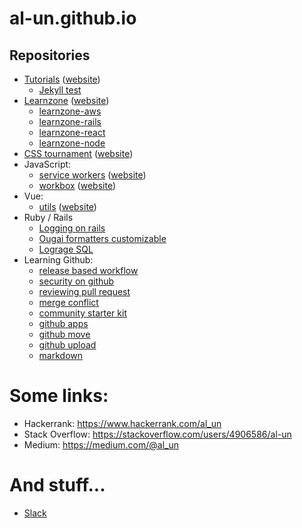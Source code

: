 # al-un.github.io

## Repositories

- [Tutorials](https://github.com/Al-un/tutorials) ([website](https://al-un.github.io/tutorials/))
    - [Jekyll test](https://github.com/Al-un/jekyll_test)
- [Learnzone](https://github.com/Al-un/learnzone) ([website](https://al-un.github.io/learnzone/))
    - [learnzone-aws](https://github.com/Al-un/learnzone-aws)
    - [learnzone-rails](https://github.com/Al-un/learnzone-rails)
    - [learnzone-react](https://github.com/Al-un/learnzone-react)
    - [learnzone-node](https://github.com/Al-un/learnzone-node)
- [CSS tournament](https://github.com/Al-un/css) ([website](https://al-un.github.io/css/))
- JavaScript:
    - [service workers](https://github.com/Al-un/service-worker) ([website](https://al-un.github.io/service-worker/))
    - [workbox](https://github.com/Al-un/workbox) ([website](https://al-un.github.io/workbox/))
- Vue:
    - [utils](https://github.com/Al-un/utils) ([website](https://al-un.github.io/utils/))
- Ruby / Rails
    - [Logging on rails](https://github.com/Al-un/logging-on-rails)
    - [Ougai formatters customizable](https://github.com/Al-un/ougai-formatters-customizable)
    - [Lograge SQL](https://github.com/Al-un/lograge-sql)
- Learning Github:
    - [release based workflow](https://github.com/Al-un/release-based-workflow)
    - [security on github](https://github.com/Al-un/security-on-github)
    - [reviewing pull request](https://github.com/Al-un/reviewing-a-pull-request)
    - [merge conflict](https://github.com/Al-un/merge-conflict)
    - [community starter kit](https://github.com/Al-un/community-starter-kit)
    - [github apps](https://github.com/Al-un/getting-started-github-apps)
    - [github move](https://github.com/Al-un/github-move)
    - [github upload](https://github.com/Al-un/github-upload)
    - [markdown](https://github.com/Al-un/markdown-portfolio)

# Some links:

- Hackerrank: <https://www.hackerrank.com/al_un>
- Stack Overflow: <https://stackoverflow.com/users/4906586/al-un>
- Medium: <https://medium.com/@al_un>

# And stuff...

- [Slack](https://al-un.slack.com)